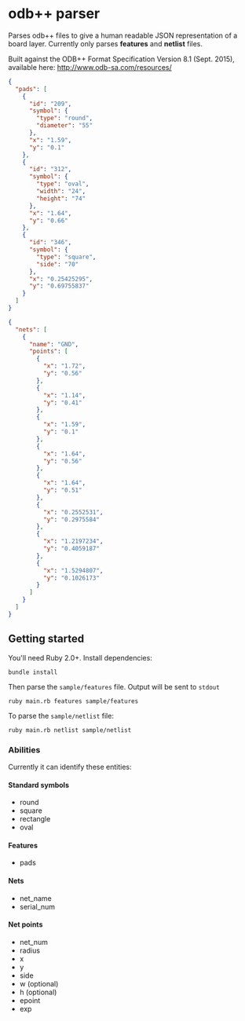 # odb++ parser

Parses odb++ files to give a human readable JSON representation of a board layer.  Currently only parses **features** and **netlist** files.

Built against the ODB++ Format Specification Version 8.1 (Sept. 2015), available here: http://www.odb-sa.com/resources/

```json
{
  "pads": [
    {
      "id": "209",
      "symbol": {
        "type": "round",
        "diameter": "55"
      },
      "x": "1.59",
      "y": "0.1"
    },
    {
      "id": "312",
      "symbol": {
        "type": "oval",
        "width": "24",
        "height": "74"
      },
      "x": "1.64",
      "y": "0.66"
    },
    {
      "id": "346",
      "symbol": {
        "type": "square",
        "side": "70"
      },
      "x": "0.25425295",
      "y": "0.69755837"
    }
  ]
}
```

```json
{
  "nets": [
    {
      "name": "GND",
      "points": [
        {
          "x": "1.72",
          "y": "0.56"
        },
        {
          "x": "1.14",
          "y": "0.41"
        },
        {
          "x": "1.59",
          "y": "0.1"
        },
        {
          "x": "1.64",
          "y": "0.56"
        },
        {
          "x": "1.64",
          "y": "0.51"
        },
        {
          "x": "0.2552531",
          "y": "0.2975584"
        },
        {
          "x": "1.2197234",
          "y": "0.4059187"
        },
        {
          "x": "1.5294807",
          "y": "0.1026173"
        }
      ]
    }
  ]
}
```

## Getting started

You'll need Ruby 2.0+.  Install dependencies:

```
bundle install
```

Then parse the `sample/features` file.  Output will be sent to `stdout`

```
ruby main.rb features sample/features
```

To parse the `sample/netlist` file:

```
ruby main.rb netlist sample/netlist
```

### Abilities

Currently it can identify these entities:

#### Standard symbols

- round
- square
- rectangle
- oval

#### Features

- pads

#### Nets

- net_name
- serial_num

#### Net points

- net_num
- radius
- x
- y
- side
- w (optional)
- h (optional)
- epoint
- exp